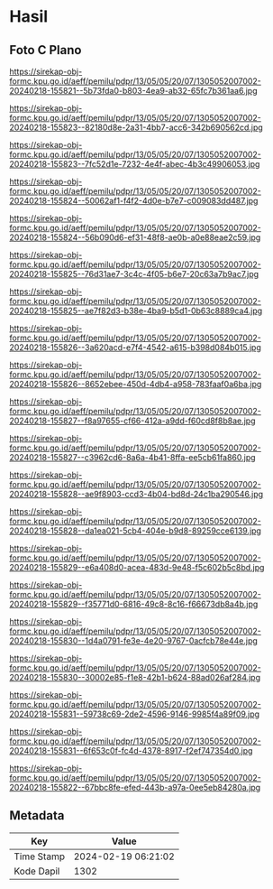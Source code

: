 # Hasil

## Foto C Plano

https://sirekap-obj-formc.kpu.go.id/aeff/pemilu/pdpr/13/05/05/20/07/1305052007002-20240218-155821--5b73fda0-b803-4ea9-ab32-65fc7b361aa6.jpg

https://sirekap-obj-formc.kpu.go.id/aeff/pemilu/pdpr/13/05/05/20/07/1305052007002-20240218-155823--82180d8e-2a31-4bb7-acc6-342b690562cd.jpg

https://sirekap-obj-formc.kpu.go.id/aeff/pemilu/pdpr/13/05/05/20/07/1305052007002-20240218-155823--7fc52d1e-7232-4e4f-abec-4b3c49906053.jpg

https://sirekap-obj-formc.kpu.go.id/aeff/pemilu/pdpr/13/05/05/20/07/1305052007002-20240218-155824--50062af1-f4f2-4d0e-b7e7-c009083dd487.jpg

https://sirekap-obj-formc.kpu.go.id/aeff/pemilu/pdpr/13/05/05/20/07/1305052007002-20240218-155824--56b090d6-ef31-48f8-ae0b-a0e88eae2c59.jpg

https://sirekap-obj-formc.kpu.go.id/aeff/pemilu/pdpr/13/05/05/20/07/1305052007002-20240218-155825--76d31ae7-3c4c-4f05-b6e7-20c63a7b9ac7.jpg

https://sirekap-obj-formc.kpu.go.id/aeff/pemilu/pdpr/13/05/05/20/07/1305052007002-20240218-155825--ae7f82d3-b38e-4ba9-b5d1-0b63c8889ca4.jpg

https://sirekap-obj-formc.kpu.go.id/aeff/pemilu/pdpr/13/05/05/20/07/1305052007002-20240218-155826--3a620acd-e7f4-4542-a615-b398d084b015.jpg

https://sirekap-obj-formc.kpu.go.id/aeff/pemilu/pdpr/13/05/05/20/07/1305052007002-20240218-155826--8652ebee-450d-4db4-a958-783faaf0a6ba.jpg

https://sirekap-obj-formc.kpu.go.id/aeff/pemilu/pdpr/13/05/05/20/07/1305052007002-20240218-155827--f8a97655-cf66-412a-a9dd-f60cd8f8b8ae.jpg

https://sirekap-obj-formc.kpu.go.id/aeff/pemilu/pdpr/13/05/05/20/07/1305052007002-20240218-155827--c3962cd6-8a6a-4b41-8ffa-ee5cb61fa860.jpg

https://sirekap-obj-formc.kpu.go.id/aeff/pemilu/pdpr/13/05/05/20/07/1305052007002-20240218-155828--ae9f8903-ccd3-4b04-bd8d-24c1ba290546.jpg

https://sirekap-obj-formc.kpu.go.id/aeff/pemilu/pdpr/13/05/05/20/07/1305052007002-20240218-155828--da1ea021-5cb4-404e-b9d8-89259cce6139.jpg

https://sirekap-obj-formc.kpu.go.id/aeff/pemilu/pdpr/13/05/05/20/07/1305052007002-20240218-155829--e6a408d0-acea-483d-9e48-f5c602b5c8bd.jpg

https://sirekap-obj-formc.kpu.go.id/aeff/pemilu/pdpr/13/05/05/20/07/1305052007002-20240218-155829--f35771d0-6816-49c8-8c16-f66673db8a4b.jpg

https://sirekap-obj-formc.kpu.go.id/aeff/pemilu/pdpr/13/05/05/20/07/1305052007002-20240218-155830--1d4a0791-fe3e-4e20-9767-0acfcb78e44e.jpg

https://sirekap-obj-formc.kpu.go.id/aeff/pemilu/pdpr/13/05/05/20/07/1305052007002-20240218-155830--30002e85-f1e8-42b1-b624-88ad026af284.jpg

https://sirekap-obj-formc.kpu.go.id/aeff/pemilu/pdpr/13/05/05/20/07/1305052007002-20240218-155831--59738c69-2de2-4596-9146-9985f4a89f09.jpg

https://sirekap-obj-formc.kpu.go.id/aeff/pemilu/pdpr/13/05/05/20/07/1305052007002-20240218-155831--6f653c0f-fc4d-4378-8917-f2ef747354d0.jpg

https://sirekap-obj-formc.kpu.go.id/aeff/pemilu/pdpr/13/05/05/20/07/1305052007002-20240218-155822--67bbc8fe-efed-443b-a97a-0ee5eb84280a.jpg


## Metadata

| Key        | Value               |
| ---------- | ------------------- |
| Time Stamp | 2024-02-19 06:21:02 |
| Kode Dapil | 1302                |



